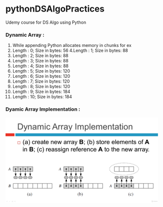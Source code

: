 # pythonDSAlgoPractices
Udemy course for DS Algo using Python

### Dynamic Array : 
1. While appending Python allocates memory in chunks for ex 
3. Length :   0; Size in bytes:   56
4.Length :   1; Size in bytes:   88 
4. Length :   2; Size in bytes:   88 
5. Length :   3; Size in bytes:   88 
6. Length :   4; Size in bytes:   88 
7. Length :   5; Size in bytes:  120 
8. Length :   6; Size in bytes:  120 
9. Length :   7; Size in bytes:  120 
10. Length :   8; Size in bytes:  120 
11. Length :   9; Size in bytes:  184 
12. Length :  10; Size in bytes:  184

### Dyamic Array Implementation : 

![img.png](images/img.png)